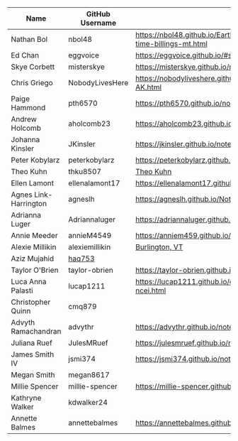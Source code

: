 | Name | GitHub Username | Portfolio URL |
| ---- | --------------- | ------------- |
| Nathan Bol | nbol48 | https://nbol48.github.io/Earthlabnb.github.io/notebooks/mean-temp-over-time-billings-mt.html |
| Ed Chan | eggvoice | https://eggvoice.github.io/#san-francisco-average-temperatures |
| Skye Corbett | misterskye | https://misterskye.github.io/notebooks/ncei_temp_anchorage.html |
| Chris Griego | NobodyLivesHere | https://nobodyliveshere.github.io/Projects/max-temp-over-time-fairbanks-AK.html  |
| Paige Hammond | pth6570 | https://pth6570.github.io/notebooks/temperatureAnalysis_ME.html |
| Andrew Holcomb | aholcomb23 | https://aholcomb23.github.io/notebooks/ncei_temp_abq.html |
| Johanna Kinsler | JKinsler | https://jkinsler.github.io/notebooks/max_temp_san_francisco.html |
| Peter Kobylarz | peterkobylarz | https://peterkobylarz.github.io/projects/temp_analysis.html |
| Theo Kuhn | thku8507 | [Theo Kuhn](https://thku8507.github.io/Notebooks/summit_county_temps.html) |
| Ellen Lamont | ellenalamont17| https://ellenalamont17.github.io/notebook/ncei_temp_pittsburgh.html |
| Agnes Link-Harrington | agneslh | https://agneslh.github.io/Notebooks/albanytemperature.html |
| Adrianna Luger | Adriannaluger | https://adriannaluger.github.io/notebooks/ny-temp.html |
| Annie Meeder | annieM4549 | https://anniem459.github.io/anniemeeder.github.io/Notebooks/temp_max.html |
| Alexie Millikin | alexiemillikin | [Burlington, VT](https://alexiemillikin.github.io/02-avg-temp-Burlington-VT.html) |
| Aziz Mujahid | [haq753](https://github.com/haq753) |  |
| Taylor O'Brien | taylor-obrien | https://taylor-obrien.github.io/notebooks/wilmingtontemps.html |
| Luca Anna Palasti | lucap1211 | https://lucap1211.github.io/class_projects/mean-temperature-over-time-ncei.html |
| Christopher Quinn | cmq879 |  |
| Advyth Ramachandran | advythr | https://advythr.github.io/notebooks/ncei_seattle.html |
| Juliana Ruef | JulesMRuef | https://julesmruef.github.io/notebooks/ncei_temp_barrow.html |
| James Smith IV | jsmi374 | https://jsmi374.github.io/notebooks/nola-analysis-temp.html |
| Megan Smith | megan8617 |  |
| Millie Spencer | millie-spencer | https://millie-spencer.github.io/notebooks/avg-temp-va-ncei.html | 
| Kathryne Walker | kdwalker24 |  |
| Annette Balmes | annettebalmes | https://annettebalmes.github.io/general/2023/09/29/temperature-over-time/ |
